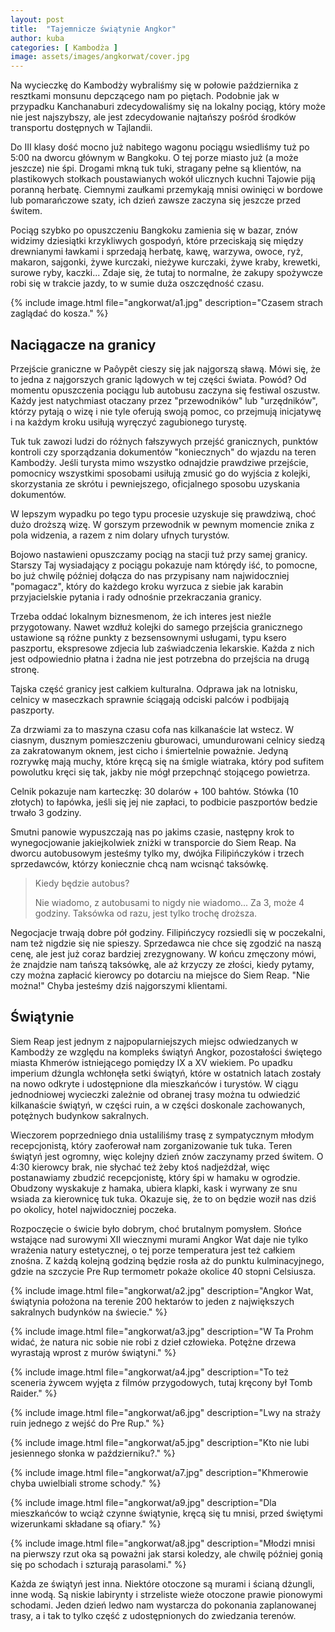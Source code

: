 ```yaml
---
layout: post
title:  "Tajemnicze świątynie Angkor"
author: kuba
categories: [ Kambodża ]
image: assets/images/angkorwat/cover.jpg
---
```


Na wycieczkę do Kambodży wybraliśmy się w połowie października z resztkami monsunu depczącego nam po piętach. Podobnie jak w przypadku Kanchanaburi zdecydowaliśmy się na lokalny pociąg, który może nie jest najszybszy, ale jest zdecydowanie najtańszy pośród środków transportu dostępnych w Tajlandii. 

Do III klasy dość mocno już nabitego wagonu pociągu wsiedliśmy tuż po 5:00 na dworcu głównym w Bangkoku. O tej porze miasto już (a może jeszcze) nie śpi. Drogami mkną tuk tuki, stragany pełne są klientów, na plastikowych stołkach poustawianych wokół ulicznych kuchni Tajowie piją poranną herbatę. Ciemnymi zaułkami przemykają mnisi owinięci w bordowe lub pomarańczowe szaty, ich dzień zawsze zaczyna się jeszcze przed świtem.

Pociąg szybko po opuszczeniu Bangkoku zamienia się w bazar, znów widzimy dziesiątki krzykliwych gospodyń, które przeciskają się między drewnianymi ławkami i sprzedają herbatę, kawę, warzywa, owoce, ryż, makaron, sajgonki, żywe kurczaki, nieżywe kurczaki, żywe kraby, krewetki, surowe ryby, kaczki... Zdaje się, że tutaj to normalne, że zakupy spożywcze robi się w trakcie jazdy, to w sumie duża oszczędność czasu.

{% include image.html file="angkorwat/a1.jpg" description="Czasem strach zaglądać do kosza." %}

## Naciągacze na granicy

Przejście graniczne w Paôypêt cieszy się jak najgorszą sławą. Mówi się, że to jedna z najgorszych granic lądowych w tej części świata. Powód? Od momentu opuszczenia pociągu lub autobusu zaczyna się festiwal oszustw. Każdy jest natychmiast otaczany przez "przewodników" lub "urzędników", którzy pytają o wizę i nie tyle oferują swoją pomoc, co przejmują inicjatywę i na każdym kroku usiłują wyręczyć zagubionego turystę. 

Tuk tuk zawozi ludzi do różnych fałszywych przejść granicznych, punktów kontroli czy sporządzania dokumentów "koniecznych" do wjazdu na teren Kambodży. Jeśli turysta mimo wszystko odnajdzie prawdziwe przejście, pomocnicy wszystkimi sposobami usiłują zmusić go do wyjścia z kolejki, skorzystania ze skrótu i pewniejszego, oficjalnego sposobu uzyskania dokumentów.

W lepszym wypadku po tego typu procesie uzyskuje się prawdziwą, choć dużo droższą wizę. W gorszym przewodnik w pewnym momencie znika z pola widzenia, a razem z nim dolary ufnych turystów.

Bojowo nastawieni opuszczamy pociąg na stacji tuż przy samej granicy. Starszy Taj wysiadający z pociągu pokazuje nam którędy iść, to pomocne, bo już chwilę później dołącza do nas przypisany nam najwidoczniej "pomagacz", który do każdego kroku wyrzuca z siebie jak karabin przyjacielskie pytania i rady odnośnie przekraczania granicy.

Trzeba oddać lokalnym biznesmenom, że ich interes jest nieźle przygotowany. Nawet wzdłuż kolejki do samego przejścia granicznego ustawione są różne punkty z bezsensownymi usługami, typu ksero paszportu, ekspresowe zdjecia lub zaświadczenia lekarskie. Każda z nich jest odpowiednio płatna i żadna nie jest potrzebna do przejścia na drugą stronę.

Tajska część granicy jest całkiem kulturalna. Odprawa jak na lotnisku, celnicy w maseczkach sprawnie ściągają odciski palców i podbijają paszporty. 

Za drzwiami za to maszyna czasu cofa nas kilkanaście lat wstecz. W ciasnym, dusznym pomieszczeniu gburowaci, umundurowani celnicy siedzą za zakratowanym oknem, jest cicho i śmiertelnie poważnie. Jedyną rozrywkę mają muchy, które kręcą się na śmigle wiatraka, który pod sufitem powolutku kręci się tak, jakby nie mógł przepchnąć stojącego powietrza.

Celnik pokazuje nam karteczkę: 30 dolarów + 100 bahtów. Stówka (10 złotych) to łapówka, jeśli się jej nie zapłaci, to podbicie paszportów bedzie trwało 3 godziny.

Smutni panowie wypuszczają nas po jakims czasie, następny krok to wynegocjowanie jakiejkolwiek zniżki w transporcie do Siem Reap. Na dworcu autobusowym jesteśmy tylko my, dwójka Filipińczyków i trzech sprzedawców, którzy koniecznie chcą nam wcisnąć taksówkę.

> Kiedy będzie autobus?
>
> Nie wiadomo, z autobusami to nigdy nie wiadomo... Za 3, może 4 godziny. Taksówka od razu, jest tylko trochę droższa.

Negocjacje trwają dobre pół godziny. Filipińczycy rozsiedli się w poczekalni, nam też nigdzie się nie spieszy. Sprzedawca nie chce się zgodzić na naszą cenę, ale jest już coraz bardziej zrezygnowany. W końcu zmęczony mówi, że znajdzie nam tańszą taksówkę, ale aż krzyczy ze złości, kiedy pytamy, czy można zapłacić kierowcy po dotarciu na miejsce do Siem Reap. "Nie można!" Chyba jesteśmy dziś najgorszymi klientami.

## Świątynie

Siem Reap jest jednym z najpopularniejszych miejsc odwiedzanych w Kambodży ze względu na kompleks świątyń Angkor, pozostałości świętego miasta Khmerów istniejącego pomiędzy IX a XV wiekiem. Po upadku imperium dżungla wchłonęła setki świątyń, które w ostatnich latach zostały na nowo odkryte i udostępnione dla mieszkańców i turystów. W ciągu jednodniowej wycieczki zależnie od obranej trasy można tu odwiedzić kilkanaście świątyń, w części ruin, a w części doskonale zachowanych, potężnych budynkow sakralnych.

Wieczorem poprzedniego dnia ustaliliśmy trasę z sympatycznym młodym recepcjonistą, który zaoferował nam zorganizowanie tuk tuka. Teren świątyń jest ogromny, więc kolejny dzień znów zaczynamy przed świtem. O 4:30 kierowcy brak, nie słychać też żeby ktoś nadjeżdżał, więc postanawiamy zbudzić recepcjonistę, który śpi w hamaku w ogrodzie. Obudzony wyskakuje z hamaka, ubiera klapki, kask i wyrwany ze snu wsiada za kierownicę tuk tuka. Okazuje się, że to on będzie woził nas dziś po okolicy, hotel najwidoczniej poczeka.

Rozpoczęcie o świcie było dobrym, choć brutalnym pomysłem. Słońce wstające nad surowymi XII wiecznymi murami Angkor Wat daje nie tylko wrażenia natury estetycznej, o tej porze temperatura jest też całkiem znośna. Z każdą kolejną godziną będzie rosła aż do punktu kulminacyjnego, gdzie na szczycie Pre Rup termometr pokaże okolice 40 stopni Celsiusza.

{% include image.html file="angkorwat/a2.jpg" description="Angkor Wat, świątynia położona na terenie 200 hektarów to jeden z największych sakralnych budynków na świecie." %}

{% include image.html file="angkorwat/a3.jpg" description="W Ta Prohm widać, że natura nic sobie nie robi z dzieł człowieka. Potężne drzewa wyrastają wprost z murów świątyni." %}

{% include image.html file="angkorwat/a4.jpg" description="To też sceneria żywcem wyjęta z filmów przygodowych, tutaj kręcony był Tomb Raider." %}

{% include image.html file="angkorwat/a6.jpg" description="Lwy na straży ruin jednego z wejść do Pre Rup." %}

{% include image.html file="angkorwat/a5.jpg" description="Kto nie lubi jesiennego słonka w październiku?." %}

{% include image.html file="angkorwat/a7.jpg" description="Khmerowie chyba uwielbiali strome schody." %}

{% include image.html file="angkorwat/a9.jpg" description="Dla mieszkańców to wciąż czynne świątynie, kręcą się tu mnisi, przed świętymi wizerunkami składane są ofiary." %}

{% include image.html file="angkorwat/a8.jpg" description="Młodzi mnisi na pierwszy rzut oka są poważni jak starsi koledzy, ale chwilę później gonią się po schodach i szturają parasolami." %}

Każda ze świątyń jest inna. Niektóre otoczone są murami i ścianą dżungli, inne wodą. Są niskie labirynty i strzeliste wieże otoczone prawie pionowymi schodami. Jeden dzień ledwo nam wystarcza do pokonania zaplanowanej trasy, a i tak to tylko część z udostępnionych do zwiedzania terenów. 